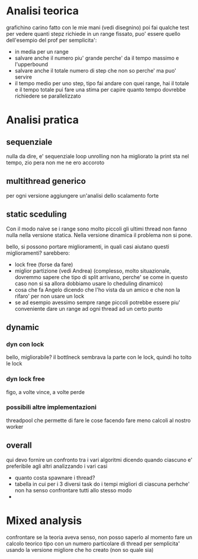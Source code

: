 # Analisi teorica
grafichino carino fatto con le mie mani (vedi disegnino)
poi fai qualche test per vedere quanti stepz richiede in un range fissato, puo' essere quello dell'esempio del prof per semplicita':
- in media per un range
- salvare anche il numero piu' grande perche' da il tempo massimo e l'upperbound
- salvare anche il totale numero di step che non so perche' ma puo' servire
- il tempo medio per uno step, tipo fai andare con quei range, hai il totale e il tempo totale pui fare una stima per capire quanto tempo dovrebbe richiedere se parallelizzato

# Analisi pratica

## sequenziale
nulla da dire, e' sequenziale
loop unrolling non ha migliorato
la print sta nel tempo, zio pera non me ne ero accoroto

## multithread generico
per ogni versione aggiungere un'analisi dello scalamento forte

## static sceduling
Con il modo naive se i range sono molto piccoli gli ultimi thread non fanno nulla nella versione statica. Nella versione dinamica il problema non si pone.

bello, si possono portare miglioramenti, in quali casi aiutano questi miglioramenti?
sarebbero:
- lock free (forse da fare)
- miglior partizione (vedi Andrea) (complesso, molto situazionale, dovremmo sapere che tipo di split arrivano, perche' se come in questo caso non si sa allora dobbiamo usare lo cheduling dinamico)
- cosa che fa Angelo dicendo che l'ho vista da un amico e che non la rifaro' per non usare un lock
- se ad esempio avessimo sempre range piccoli potrebbe essere piu' conveniente dare un range ad ogni thread ad un certo punto

## dynamic
### dyn con lock
bello, migliorabile? il bottlneck sembrava la parte con le lock, quindi ho tolto le lock
### dyn lock free
figo, a volte vince, a volte perde
### possibili altre implementazioni
threadpool che permette di fare le cose facendo fare meno calcoli al nostro worker

## overall
qui devo fornire un confronto tra i vari algoritmi dicendo quando ciascuno e' preferibile agli altri analizzando i vari casi
- quanto costa spawnare i thread?
- tabella in cui per i 3 diversi task do i tempi migliori di ciascuna perhche' non ha senso confrontare tutti allo stesso modo
- 

# Mixed analysis
confrontare se la teoria aveva senso, non posso saperlo al momento
fare un calcolo teorico tipo con un numero particolare di thread per semplicita' usando la versione migliore che ho creato (non so quale sia)